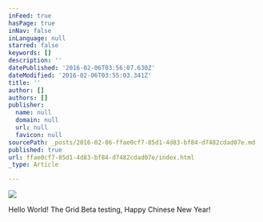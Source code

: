 ```yaml
---
inFeed: true
hasPage: true
inNav: false
inLanguage: null
starred: false
keywords: []
description: ''
datePublished: '2016-02-06T03:56:07.630Z'
dateModified: '2016-02-06T03:55:03.341Z'
title: ''
author: []
authors: []
publisher:
  name: null
  domain: null
  url: null
  favicon: null
sourcePath: _posts/2016-02-06-ffae0cf7-85d1-4d83-bf84-d7482cdad07e.md
published: true
url: ffae0cf7-85d1-4d83-bf84-d7482cdad07e/index.html
_type: Article

---
```

![](https://the-grid-user-content.s3-us-west-2.amazonaws.com/ee77a622-05c0-4f2c-b42c-50671cf27684.gif)

Hello World! The Grid Beta testing, Happy Chinese New Year!